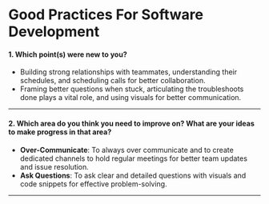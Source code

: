 # Good Practices For Software Development

#### 1. Which point(s) were new to you?

 - Building strong relationships with teammates, understanding their schedules, and scheduling calls for better collaboration.
 - Framing better questions when stuck, articulating the troubleshoots done plays a vital role, and using visuals for better communication.

---

#### 2. Which area do you think you need to improve on? What are your ideas to make progress in that area?

 - **Over-Communicate**: To always over communicate and to create dedicated channels to hold regular meetings for better team updates and issue resolution.
 - **Ask Questions**: To ask clear and detailed questions with visuals and code snippets for effective problem-solving.

---
